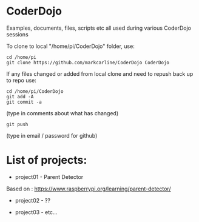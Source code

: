 # CoderDojo
Examples, documents, files, scripts etc all used during various CoderDojo sessions

To clone to local "/home/pi/CoderDojo" folder, use:

    cd /home/pi
    git clone https://github.com/markcarline/CoderDojo CoderDojo

If any files changed or added from local clone and need to repush back up to repo use:

    cd /home/pi/CoderDojo
    git add -A
    git commit -a

(type in comments about what has changed)

    git push

(type in email / password for github)

# List of projects:

- project01 - Parent Detector

Based on : https://www.raspberrypi.org/learning/parent-detector/

- project02 - ??

- project03 - etc...
